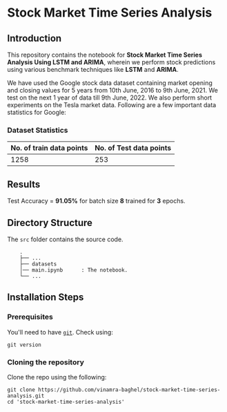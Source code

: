 # Stock Market Time Series Analysis

## Introduction
This repository contains the notebook for **Stock Market Time Series Analysis Using LSTM and ARIMA**, wherein we perform stock predictions using various benchmark techniques like **LSTM** and **ARIMA**.

We have used the Google stock data dataset containing market opening and closing values for 5 years from 10th June, 2016 to 9th June, 2021. We test on the next 1 year of data till 9th June, 2022. We also perform short experiments on the Tesla market data. Following are a few important data statistics for Google:

### Dataset Statistics
| **No. of train data points** | **No. of Test data points** |
|------------------------------|-----------------------------|
| 1258                         | 253                         |

## Results
Test Accuracy = **91.05%** for batch size **8** trained for **3** epochs.

## Directory Structure
The `src` folder contains the source code.
```
    .
    ├── ...
    ├── datasets               
    │── main.ipynb      : The notebook.
    └── ...
```

## Installation Steps
### Prerequisites
You'll need to have [`git`](https://git-scm.com/). Check using:
```
git version
```

### Cloning the repository
Clone the repo using the following:
```
git clone https://github.com/vinamra-baghel/stock-market-time-series-analysis.git
cd 'stock-market-time-series-analysis'
```